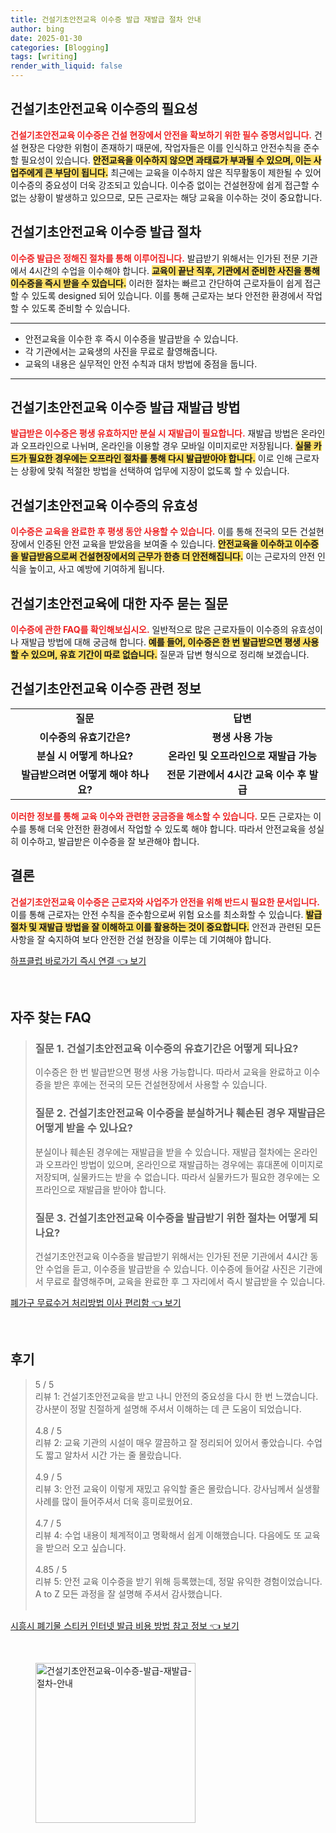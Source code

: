 ```yaml
---
title: 건설기초안전교육 이수증 발급 재발급 절차 안내
author: bing
date: 2025-01-30
categories: [Blogging]
tags: [writing]
render_with_liquid: false
---
```



<h2 id='건설기초안전교육_이수증의_필요성'>건설기초안전교육 이수증의 필요성</h2>

<p><b><span style="color: #ee2323;">건설기초안전교육 이수증은 건설 현장에서 안전을 확보하기 위한 필수 증명서입니다.</span></b> 건설 현장은 다양한 위험이 존재하기 때문에, 작업자들은 이를 인식하고 안전수칙을 준수할 필요성이 있습니다. <b><span style="background-color: #ffe066;">안전교육을 이수하지 않으면 과태료가 부과될 수 있으며, 이는 사업주에게 큰 부담이 됩니다.</span></b> 최근에는 교육을 이수하지 않은 직무활동이 제한될 수 있어 이수증의 중요성이 더욱 강조되고 있습니다. 이수증 없이는 건설현장에 쉽게 접근할 수 없는 상황이 발생하고 있으므로, 모든 근로자는 해당 교육을 이수하는 것이 중요합니다.</p>

<h2 id='건설기초안전교육_이수증_발급_절차'>건설기초안전교육 이수증 발급 절차</h2>

<p><b><span style="color: #ee2323;">이수증 발급은 정해진 절차를 통해 이루어집니다.</span></b> 발급받기 위해서는 인가된 전문 기관에서 4시간의 수업을 이수해야 합니다. <b><span style="background-color: #ffe066;">교육이 끝난 직후, 기관에서 준비한 사진을 통해 이수증을 즉시 받을 수 있습니다.</span></b> 이러한 절차는 빠르고 간단하여 근로자들이 쉽게 접근할 수 있도록 designed 되어 있습니다. 이를 통해 근로자는 보다 안전한 환경에서 작업할 수 있도록 준비할 수 있습니다.</p>

<hr />

<ul>
    <li>안전교육을 이수한 후 즉시 이수증을 발급받을 수 있습니다.</li>
    <li>각 기관에서는 교육생의 사진을 무료로 촬영해줍니다.</li>
    <li>교육의 내용은 실무적인 안전 수칙과 대처 방법에 중점을 둡니다.</li>
</ul>

<hr />

<h2 id='건설기초안전교육_이수증_발급_재발급_방법'>건설기초안전교육 이수증 발급 재발급 방법</h2>

<p><b><span style="color: #ee2323;">발급받은 이수증은 평생 유효하지만 분실 시 재발급이 필요합니다.</span></b> 재발급 방법은 온라인과 오프라인으로 나뉘며, 온라인을 이용할 경우 모바일 이미지로만 저장됩니다. <b><span style="background-color: #ffe066;">실물 카드가 필요한 경우에는 오프라인 절차를 통해 다시 발급받아야 합니다.</span></b> 이로 인해 근로자는 상황에 맞춰 적절한 방법을 선택하여 업무에 지장이 없도록 할 수 있습니다.</p>

<h2 id='건설기초안전교육_이수증의_유효성'>건설기초안전교육 이수증의 유효성</h2>

<p><b><span style="color: #ee2323;">이수증은 교육을 완료한 후 평생 동안 사용할 수 있습니다.</span></b> 이를 통해 전국의 모든 건설현장에서 인증된 안전 교육을 받았음을 보여줄 수 있습니다. <b><span style="background-color: #ffe066;">안전교육을 이수하고 이수증을 발급받음으로써 건설현장에서의 근무가 한층 더 안전해집니다.</span></b> 이는 근로자의 안전 인식을 높이고, 사고 예방에 기여하게 됩니다.</p>

<h2 id='건설기초안전교육_에_대한_자주_묻는_질문'>건설기초안전교육에 대한 자주 묻는 질문</h2>

<p><b><span style="color: #ee2323;">이수증에 관한 FAQ를 확인해보십시오.</span></b> 일반적으로 많은 근로자들이 이수증의 유효성이나 재발급 방법에 대해 궁금해 합니다. <b><span style="background-color: #ffe066;">예를 들어, 이수증은 한 번 발급받으면 평생 사용할 수 있으며, 유효 기간이 따로 없습니다.</span></b> 질문과 답변 형식으로 정리해 보겠습니다.</p>

<h2 id='건설기초안전교육_이수증_관련_정보'>건설기초안전교육 이수증 관련 정보</h2>

<table>
    <tr>
        <td style="text-align: center; height: 17px;"><b>질문</b></td>
        <td style="text-align: center; height: 17px;"><b>답변</b></td>
    </tr>
    <tr>
        <td style="text-align: center; height: 17px;"><b>이수증의 유효기간은?</b></td>
        <td style="text-align: center; height: 17px;"><b>평생 사용 가능</b></td>
    </tr>
    <tr>
        <td style="text-align: center; height: 17px;"><b>분실 시 어떻게 하나요?</b></td>
        <td style="text-align: center; height: 17px;"><b>온라인 및 오프라인으로 재발급 가능</b></td>
    </tr>
    <tr>
        <td style="text-align: center; height: 17px;"><b>발급받으려면 어떻게 해야 하나요?</b></td>
        <td style="text-align: center; height: 17px;"><b>전문 기관에서 4시간 교육 이수 후 발급</b></td>
    </tr>
</table>

<p><b><span style="color: #ee2323;">이러한 정보를 통해 교육 이수와 관련한 궁금증을 해소할 수 있습니다.</span></b> 모든 근로자는 이수를 통해 더욱 안전한 환경에서 작업할 수 있도록 해야 합니다. 따라서 안전교육을 성실히 이수하고, 발급받은 이수증을 잘 보관해야 합니다.</p>

<h2 id='결론'>결론</h2>

<p><b><span style="color: #ee2323;">건설기초안전교육 이수증은 근로자와 사업주가 안전을 위해 반드시 필요한 문서입니다.</span></b> 이를 통해 근로자는 안전 수칙을 준수함으로써 위험 요소를 최소화할 수 있습니다. <b><span style="background-color: #ffe066;">발급절차 및 재발급 방법을 잘 이해하고 이를 활용하는 것이 중요합니다.</span></b> 안전과 관련된 모든 사항을 잘 숙지하여 보다 안전한 건설 현장을 이루는 데 기여해야 합니다.</p>


<p><a class="click-button" title="하프클럽 바로가기 즉시 연결" href="https://purplelist.github.io/posts/%ED%95%98%ED%94%84%ED%81%B4%EB%9F%BD-%EB%B0%94%EB%A1%9C%EA%B0%80%EA%B8%B0-%EC%A6%89%EC%8B%9C-%EC%97%B0%EA%B2%B0/" rel="dofollow">하프클럽 바로가기 즉시 연결 👈 보기</a></p><br>
<h2 id='자주_찾는_FAQ'>자주 찾는 FAQ</h2>
<div itemscope="" itemtype="https://schema.org/FAQPage"> 
<blockquote> 
<div itemscope="" itemprop="mainEntity" itemtype="https://schema.org/Question"> 
<h3 itemprop="name">질문 1. 건설기초안전교육 이수증의 유효기간은 어떻게 되나요?</h3> 
<div itemscope="" itemprop="acceptedAnswer" itemtype="https://schema.org/Answer"> 
<span itemprop="text"> 
<p>이수증은 한 번 발급받으면 평생 사용 가능합니다. 따라서 교육을 완료하고 이수증을 받은 후에는 전국의 모든 건설현장에서 사용할 수 있습니다.</p> 
</span> 
</div> 
</div> 

<div itemscope="" itemprop="mainEntity" itemtype="https://schema.org/Question"> 
<h3 itemprop="name">질문 2. 건설기초안전교육 이수증을 분실하거나 훼손된 경우 재발급은 어떻게 받을 수 있나요?</h3> 
<div itemscope="" itemprop="acceptedAnswer" itemtype="https://schema.org/Answer"> 
<span itemprop="text"> 
<p>분실이나 훼손된 경우에는 재발급을 받을 수 있습니다. 재발급 절차에는 온라인과 오프라인 방법이 있으며, 온라인으로 재발급하는 경우에는 휴대폰에 이미지로 저장되며, 실물카드는 받을 수 없습니다. 따라서 실물카드가 필요한 경우에는 오프라인으로 재발급을 받아야 합니다.</p> 
</span> 
</div> 
</div> 

<div itemscope="" itemprop="mainEntity" itemtype="https://schema.org/Question"> 
<h3 itemprop="name">질문 3. 건설기초안전교육 이수증을 발급받기 위한 절차는 어떻게 되나요?</h3> 
<div itemscope="" itemprop="acceptedAnswer" itemtype="https://schema.org/Answer"> 
<span itemprop="text"> 
<p>건설기초안전교육 이수증을 발급받기 위해서는 인가된 전문 기관에서 4시간 동안 수업을 듣고, 이수증을 발급받을 수 있습니다. 이수증에 들어갈 사진은 기관에서 무료로 촬영해주며, 교육을 완료한 후 그 자리에서 즉시 발급받을 수 있습니다.</p> 
</span> 
</div> 
</div> 
</blockquote> 
</div>
<p><a class="click-button" title="폐가구 무료수거 처리방법 이사 편리함" href="https://purplelist.github.io/posts/%ED%8F%90%EA%B0%80%EA%B5%AC-%EB%AC%B4%EB%A3%8C%EC%88%98%EA%B1%B0-%EC%B2%98%EB%A6%AC%EB%B0%A9%EB%B2%95-%EC%9D%B4%EC%82%AC-%ED%8E%B8%EB%A6%AC%ED%95%A8/" rel="dofollow">폐가구 무료수거 처리방법 이사 편리함 👈 보기</a></p><br>
<h2 id='후기'>후기</h2>
<div itemscope itemtype="https://schema.org/Product">
  <blockquote>
  <div itemprop="review" itemscope itemtype="https://schema.org/Review">
      <div itemprop="reviewRating" itemscope itemtype="https://schema.org/Rating"> <span itemprop="ratingValue">5</span> / <span itemprop="bestRating">5</span> </div>
      <span itemprop="reviewBody">리뷰 1: 건설기초안전교육을 받고 나니 안전의 중요성을 다시 한 번 느꼈습니다. 강사분이 정말 친절하게 설명해 주셔서 이해하는 데 큰 도움이 되었습니다. </span>
  </div>
  <br>
  <div itemprop="review" itemscope itemtype="https://schema.org/Review">
      <div itemprop="reviewRating" itemscope itemtype="https://schema.org/Rating"> <span itemprop="ratingValue">4.8</span> / <span itemprop="bestRating">5</span> </div>
      <span itemprop="reviewBody">리뷰 2: 교육 기관의 시설이 매우 깔끔하고 잘 정리되어 있어서 좋았습니다. 수업도 짧고 알차서 시간 가는 줄 몰랐습니다.</span>
  </div>
  <br>
  <div itemprop="review" itemscope itemtype="https://schema.org/Review">
      <div itemprop="reviewRating" itemscope itemtype="https://schema.org/Rating"> <span itemprop="ratingValue">4.9</span> / <span itemprop="bestRating">5</span> </div>
      <span itemprop="reviewBody">리뷰 3: 안전 교육이 이렇게 재밌고 유익할 줄은 몰랐습니다. 강사님께서 실생활 사례를 많이 들어주셔서 더욱 흥미로웠어요.</span>
  </div>
  <br>
  <div itemprop="review" itemscope itemtype="https://schema.org/Review">
      <div itemprop="reviewRating" itemscope itemtype="https://schema.org/Rating"> <span itemprop="ratingValue">4.7</span> / <span itemprop="bestRating">5</span> </div>
      <span itemprop="reviewBody">리뷰 4: 수업 내용이 체계적이고 명확해서 쉽게 이해했습니다. 다음에도 또 교육을 받으러 오고 싶습니다.</span>
  </div>
  <br>
  <div itemprop="review" itemscope itemtype="https://schema.org/Review">
      <div itemprop="reviewRating" itemscope itemtype="https://schema.org/Rating"> <span itemprop="ratingValue">4.85</span> / <span itemprop="bestRating">5</span> </div>
      <span itemprop="reviewBody">리뷰 5: 안전 교육 이수증을 받기 위해 등록했는데, 정말 유익한 경험이었습니다. A to Z 모든 과정을 잘 설명해 주셔서 감사했습니다.</span>
  </div>
  <br>
  </blockquote>
</div>
<p><a class="click-button" title="시흥시 폐기물 스티커 인터넷 발급 비용 방법 참고 정보" href="https://purplelist.github.io/posts/%EC%8B%9C%ED%9D%A5%EC%8B%9C-%ED%8F%90%EA%B8%B0%EB%AC%BC-%EC%8A%A4%ED%8B%B0%EC%BB%A4-%EC%9D%B8%ED%84%B0%EB%84%B7-%EB%B0%9C%EA%B8%89-%EB%B9%84%EC%9A%A9-%EB%B0%A9%EB%B2%95-%EC%B0%B8%EA%B3%A0-%EC%A0%95%EB%B3%B4/" rel="dofollow">시흥시 폐기물 스티커 인터넷 발급 비용 방법 참고 정보 👈 보기</a></p><br>
<figure class="image"><img src="https://purplelist.github.io/assets/img/thumbnail/건설기초안전교육-이수증-발급-재발급-절차-안내.webp" alt="건설기초안전교육-이수증-발급-재발급-절차-안내" width="256" height="256"></figure>